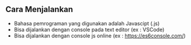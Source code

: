 ## Cara Menjalankan
* Bahasa pemrograman yang digunakan adalah Javascipt (.js)
* Bisa dijalankan dengan console pada text editor (ex : VSCode)
* Bisa dijalankan dengan console js online (ex : https://es6console.com/)


